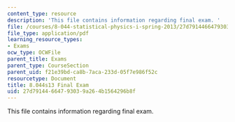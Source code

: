 ```yaml
---
content_type: resource
description: 'This file contains information regarding final exam. '
file: /courses/8-044-statistical-physics-i-spring-2013/27d79144664793039a264b1564296b8f_MIT8_044S13_Final.pdf
file_type: application/pdf
learning_resource_types:
- Exams
ocw_type: OCWFile
parent_title: Exams
parent_type: CourseSection
parent_uid: f21e39bd-ca8b-7aca-233d-05f7e986f52c
resourcetype: Document
title: 8.044s13 Final Exam
uid: 27d79144-6647-9303-9a26-4b1564296b8f
---
```

This file contains information regarding final exam. 

